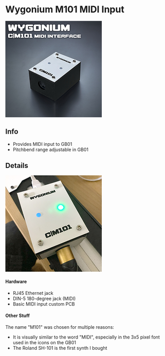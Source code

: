 # Wygonium M101 MIDI Input

![A picture of the Wygonium M101 MIDI input device. It is a small box with a round input jack for a MIDI cable.](/images/Wygonium_M101_square.jpg)

## Info

- Provides MIDI input to GB01
- Pitchbend range adjustable in GB01

## Details

![Another picture of the M101, showing the in-use LEDs lit](/images/M101_alt.png)

#### Hardware 

- RJ45 Ethernet jack
- DIN-5 180-degree jack (MIDI)
- Basic MIDI input custom PCB

#### Other Stuff

The name "M101" was chosen for multiple reasons:
- It is visually similar to the word "MIDI", especially in the 3x5 pixel font used in the icons on the GB01
- The Roland SH-101 is the first synth I bought 